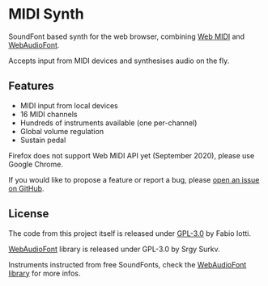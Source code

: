 MIDI Synth
==========

SoundFont based synth for the web browser, combining [Web MIDI](https://developer.mozilla.org/en-US/docs/Web/API/MIDIAccess)
and [WebAudioFont](https://github.com/surikov/webaudiofont).

Accepts input from MIDI devices and synthesises audio on the fly.


## Features

* MIDI input from local devices
* 16 MIDI channels
* Hundreds of instruments available (one per-channel)
* Global volume regulation
* Sustain pedal

Firefox does not support Web MIDI API yet (September 2020), please use Google Chrome.

If you would like to propose a feature or report a bug, please [open an issue on GitHub](https://github.com/bruce965/midi-synth/issues/new).


## License

The code from this project itself is released under [GPL-3.0](COPYING) by Fabio Iotti.

[WebAudioFont](https://github.com/surikov/webaudiofont) library is released under GPL-3.0 by Srgy Surkv.

Instruments instructed from free SoundFonts, check the [WebAudioFont library](https://github.com/surikov/webaudiofont#parts-of-webaudiofont)
for more infos.
